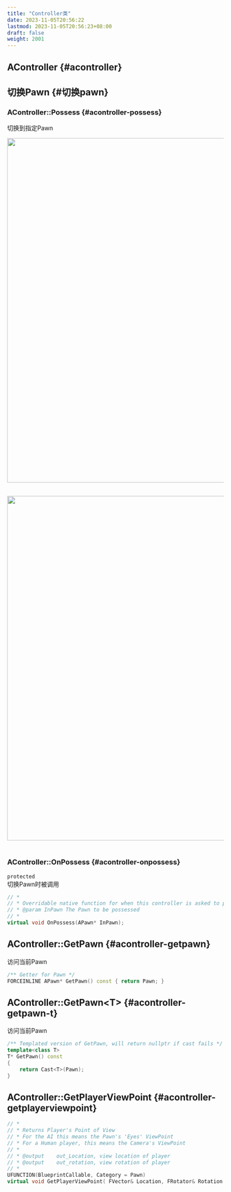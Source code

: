 ```yaml
---
title: "Controller类"
date: 2023-11-05T20:56:22
lastmod: 2023-11-05T20:56:23+08:00
draft: false
weight: 2001
---
```


## AController {#acontroller}


## 切换Pawn {#切换pawn}


### AController::Possess {#acontroller-possess}

切换到指定Pawn <br/>

<img src="/pic/控制器/AController类型/AController-Possess1.png" width="800" /> <br/> <br/>

<img src="/pic/控制器/AController类型/AController-Possess2.png" width="800" /> <br/> <br/>


### AController::OnPossess {#acontroller-onpossess}

`protected` <br/>
切换Pawn时被调用 <br/>

```cpp
// *
// * Overridable native function for when this controller is asked to possess a pawn.
// * @param InPawn The Pawn to be possessed
// *
virtual void OnPossess(APawn* InPawn);
```


## AController::GetPawn {#acontroller-getpawn}

访问当前Pawn <br/>

```cpp
/** Getter for Pawn */
FORCEINLINE APawn* GetPawn() const { return Pawn; }
```


## AController::GetPawn&lt;T&gt; {#acontroller-getpawn-t}

访问当前Pawn <br/>

```cpp
/** Templated version of GetPawn, will return nullptr if cast fails */
template<class T>
T* GetPawn() const
{
    return Cast<T>(Pawn);
}
```


## AController::GetPlayerViewPoint {#acontroller-getplayerviewpoint}

```cpp
// *
// * Returns Player's Point of View
// * For the AI this means the Pawn's 'Eyes' ViewPoint
// * For a Human player, this means the Camera's ViewPoint
// *
// * @output	out_Location, view location of player
// * @output	out_rotation, view rotation of player
// *
UFUNCTION(BlueprintCallable, Category = Pawn)
virtual void GetPlayerViewPoint( FVector& Location, FRotator& Rotation ) const;      
```

